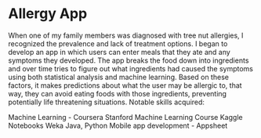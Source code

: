 <h1>Allergy App</h1>

When one of my family members was diagnosed with tree nut allergies, I recognized the prevalence and lack of treatment options. I began to develop an app in which users can enter meals that they ate and any symptoms they developed. The app breaks the food down into ingredients and over time tries to figure out what ingredients had caused the symptoms using both statistical analysis and machine learning. Based on these factors, it makes predictions about what the user may be allergic to, that way, they can avoid eating foods with those ingredients, preventing potentially life threatening situations. Notable skills acquired:

Machine Learning - Coursera Stanford Machine Learning Course
Kaggle Notebooks
Weka
Java, Python
Mobile app development - Appsheet
